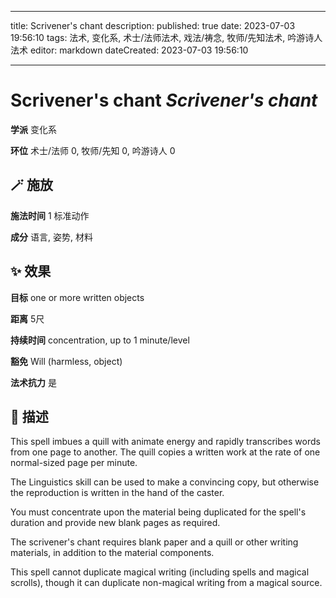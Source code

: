 
---
title: Scrivener's chant
description: 
published: true
date: 2023-07-03 19:56:10
tags: 法术, 变化系, 术士/法师法术, 戏法/祷念, 牧师/先知法术, 吟游诗人法术
editor: markdown
dateCreated: 2023-07-03 19:56:10

---

# **Scrivener's chant** *Scrivener's chant*

**学派** 变化系 

**环位** 术士/法师 0, 牧师/先知 0, 吟游诗人 0

## 🪄 施放

**施法时间** 1 标准动作

**成分** 语言, 姿势, 材料

## ✨ 效果 

**目标** one or more written objects 

**距离** 5尺  

**持续时间** concentration, up to 1 minute/level 

**豁免** Will (harmless, object)

**法术抗力** 是

## 📖 描述

This spell imbues a quill with animate energy and rapidly transcribes words from one page to another. The quill copies a written work at the rate of one normal-sized page per minute.

The Linguistics skill can be used to make a convincing copy, but otherwise the reproduction is written in the hand of the caster.

You must concentrate upon the material being duplicated for the spell's duration and provide new blank pages as required.

The scrivener's chant requires blank paper and a quill or other writing materials, in addition to the material components.

This spell cannot duplicate magical writing (including spells and magical scrolls), though it can duplicate non-magical writing from a magical source.
    